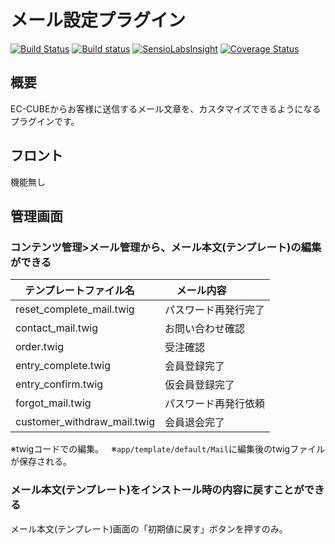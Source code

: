 # メール設定プラグイン

[![Build Status](https://travis-ci.org/EC-CUBE/MailTemplateEditor-plugin.svg?branch=master)](https://travis-ci.org/EC-CUBE/MailTemplateEditor-plugin)
[![Build status](https://ci.appveyor.com/api/projects/status/kkb8tsdgir4fqy6d?svg=true)](https://ci.appveyor.com/project/ECCUBE/mailtemplateeditor-plugin)
[![SensioLabsInsight](https://insight.sensiolabs.com/projects/ea7618c6-648b-4a92-88f4-33305203f4d5/mini.png)](https://insight.sensiolabs.com/projects/ea7618c6-648b-4a92-88f4-33305203f4d5)
[![Coverage Status](https://coveralls.io/repos/github/EC-CUBE/MailTemplateEditor-plugin/badge.svg)](https://coveralls.io/github/EC-CUBE/MailTemplateEditor-plugin)

## 概要
EC-CUBEからお客様に送信するメール文章を、カスタマイズできるようになるプラグインです。

## フロント
機能無し

## 管理画面
### コンテンツ管理>メール管理から、メール本文(テンプレート)の編集ができる

| テンプレートファイル名      | メール内容          |
|-----------------------------|----------------------|
| reset_complete_mail.twig    | パスワード再発行完了 |
| contact_mail.twig           | お問い合わせ確認     |
| order.twig                  | 受注確認             |
| entry_complete.twig         | 会員登録完了         |
| entry_confirm.twig          | 仮会員登録完了       |
| forgot_mail.twig            | パスワード再発行依頼 |
| customer_withdraw_mail.twig | 会員退会完了         |

※twigコードでの編集。  
※`app/template/default/Mail`に編集後のtwigファイルが保存される。

### メール本文(テンプレート)をインストール時の内容に戻すことができる
メール本文(テンプレート)画面の「初期値に戻す」ボタンを押すのみ。
